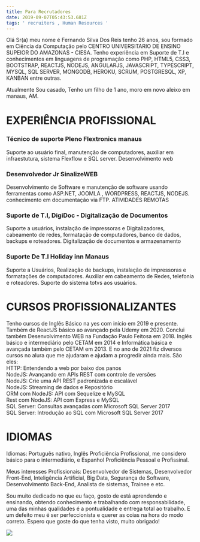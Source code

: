 ```yaml
---
title: Para Recrutadores
date: 2019-09-07T05:43:53.681Z
tags: ' recruiters , Human Resources '
---
```

Olá Sr(a) meu nome é Fernando Silva Dos Reis tenho 26 anos, sou formado em Ciência da Computação pelo CENTRO UNIVERSITARIO DE ENSINO SUPEIOR DO AMAZONAS - CIESA. Tenho experiência em Suporte de T.I e conhecimentos em linguagens de programação como PHP, HTML5, CSS3, BOOTSTRAP, REACTJS, NODEJS, ANGULARJS, JAVASCRIPT, TYPESCRIPT, MYSQL, SQL SERVER, MONGODB, HEROKU, SCRUM, POSTGRESQL, XP, KANBAN entre outras.

Atualmente Sou casado, Tenho um filho de 1 ano, moro em novo aleixo em manaus, AM. 

<h1>EXPERIÊNCIA PROFISSIONAL</h1>
<h3>Técnico de suporte Pleno
Flextronics manaus</h3>
Suporte ao usuário final, manutenção de computadores, auxiliar em infraestutura, sistema Flexflow e SQL server. Desenvolvimento web

<h3>Desenvolvedor Jr
SinalizeWEB</h3>
Desenvolvimento de Software e manutenção de software
usando ferramentas como ASP.NET, JOOMLA , WORDPRESS, REACTJS, NODEJS. conhecimento em documentação via FTP. ATIVIDADES REMOTAS

<h3>Suporte de T.I, 
DigiDoc - Digitalização de Documentos</h3>
Suporte a usuários, instalação de impressoras e
Digitalizadores, cabeamento de redes, formatação de
computadores, banco de dados, backups e roteadores. Digitalização de documentos e armazenamento

<h3>Suporte De T.I
Holiday inn Manaus</h3>
Suporte a Usuários, Realização de backups, instalação de
impressoras e formatações de computadores. Auxiliar em
cabeamento de Redes, telefonia e roteadores. Suporte do
sistema totvs aos usuários.


<h1>CURSOS PROFISSIONALIZANTES</h1>
Tenho cursos de Inglês Básico na yes com início em 2019 e presente. Também de ReactJS básico ao avançado pela Udemy em 2020. Conclui também Desenvolvimento WEB na Fundação Paulo Feitosa em 2018. Inglês básico e intermediário pelo CETAM em 2014 e Informática básica e avançada também pelo CETAM em 2013. E no ano de 2021 fiz diversos cursos no alura que me ajudaram e ajudam a progredir ainda mais. São eles: <br>
HTTP: Entendendo a web por baixo dos panos<br>
NodeJS: Avançando em APIs REST com controle de versões<br>
NodeJS: Crie uma API REST padronizada e escalável<br>
NodeJS: Streaming de dados e Repositório<br>
ORM com NodeJS: API com Sequelize e MySQL<br>
Rest com NodeJS: API com Express e MySQL<br>
SQL Server: Consultas avançadas com Microsoft SQL Server 2017<br>
SQL Server: Introdução ao SQL com Microsoft SQL Server 2017<br>

<h1>IDIOMAS</h1>
Idiomas: Português nativo, Inglês Proficiência Profissional, me considero básico para o intermediário, e Espanhol Proficiência Pessoal e Profissinal.

Meus interesses Profissionais: Desenvolvedor de Sistemas, Desenvolvedor Front-End, Inteligência Artificial, Big Data, Segurança de Software, Desenvolvimento Back-End, Analista de sistemas, Trainee e etc. 

Sou muito dedicado no que eu faço, gosto de está aprendendo e ensinando, obtendo conhecimento e trabalhando com responsabilidade, uma das minhas qualidades é a pontualidade e entrega total ao trabalho. E um defeito meu é ser perfeccionista e querer as coias na hora do modo correto. Espero que goste do que tenha visto, muito obrigado!


<img src="../assets/pensamento.jpg">